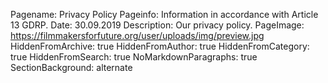 Pagename: Privacy Policy
Pageinfo: Information in accordance with Article 13 GDRP.
Date: 30.09.2019
Description: Our privacy policy.
PageImage: https://filmmakersforfuture.org/user/uploads/img/preview.jpg
HiddenFromArchive: true
HiddenFromAuthor: true
HiddenFromCategory: true
HiddenFromSearch: true
NoMarkdownParagraphs: true
SectionBackground: alternate
